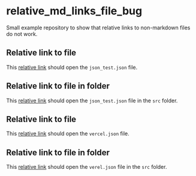 # relative_md_links_file_bug

Small example repository to show that relative links to non-markdown files do not work.

## Relative link to file

This [relative link](json_test.json) should open the `json_test.json` file.

## Relative link to file in folder

This [relative link](src/json_test.json) should open the `json_test.json` file in the `src` folder.

## Relative link to file

This [relative link](vercel.json) should open the `vercel.json` file.

## Relative link to file in folder

This [relative link](src/vercel.json) should open the `verel.json` file in the `src` folder.

